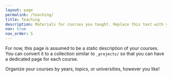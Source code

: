 ```yaml
---
layout: page
permalink: /teaching/
title: Teaching
description: Materials for courses you taught. Replace this text with your description.
nav: true 
nav_order: 5
---
```


For now, this page is assumed to be a static description of your courses. You can convert it to a collection similar to `_projects/` so that you can have a dedicated page for each course.

Organize your courses by years, topics, or universities, however you like!